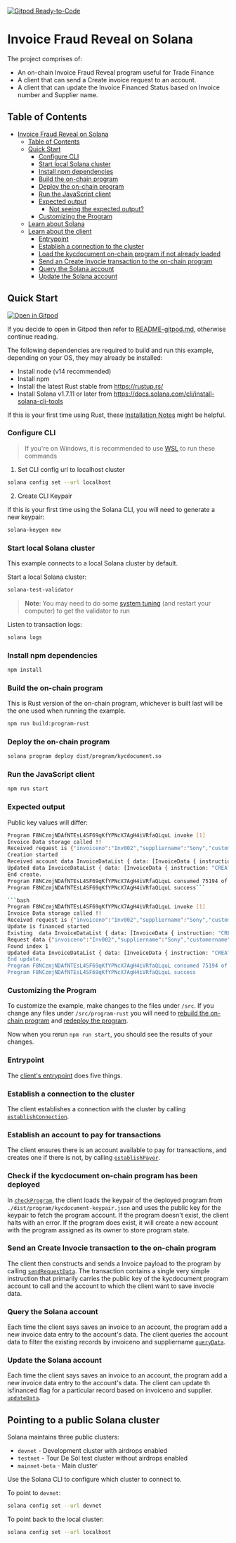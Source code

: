 [![Gitpod
Ready-to-Code](https://img.shields.io/badge/Gitpod-Ready--to--Code-blue?logo=gitpod)](https://gitpod.io/#https://github.com/kotirao27/solana_hackathon/fraud-reveal)

# Invoice Fraud Reveal on Solana

The project comprises of:

* An on-chain Invoice Fraud Reveal program useful for Trade Finance
* A client that can send a Create invoice request to an account.
* A client that can update the Invoice Financed Status based on Invoice number and Supplier name.

## Table of Contents
- [Invoice Fraud Reveal on Solana](#invoce-fraud-reveal-on-solana)
  - [Table of Contents](#table-of-contents)
  - [Quick Start](#quick-start)
    - [Configure CLI](#configure-cli)
    - [Start local Solana cluster](#start-local-solana-cluster)
    - [Install npm dependencies](#install-npm-dependencies)
    - [Build the on-chain program](#build-the-on-chain-program)
    - [Deploy the on-chain program](#deploy-the-on-chain-program)
    - [Run the JavaScript client](#run-the-javascript-client)
    - [Expected output](#expected-output)
      - [Not seeing the expected output?](#not-seeing-the-expected-output)
    - [Customizing the Program](#customizing-the-program)
  - [Learn about Solana](#learn-about-solana)
  - [Learn about the client](#learn-about-the-client)
    - [Entrypoint](#entrypoint)
    - [Establish a connection to the cluster](#establish-a-connection-to-the-cluster)
    - [Load the kycdocument on-chain program if not already loaded](#load-the-kycdocument-on-chain-program-if-not-already-loaded)
    - [Send an Create Invocie transaction to the on-chain program](#send-a-create-invoice-to-the-on-chain-program)
    - [Query the Solana account](#query-the-solana-account)
    - [Update the Solana account](#update-the-solana-account)
  
## Quick Start

[![Open in
Gitpod](https://gitpod.io/button/open-in-gitpod.svg)](https://gitpod.io/#https://github.com/kotirao27/solana_hackathon/fraud-reveal)

If you decide to open in Gitpod then refer to
[README-gitpod.md](README-gitpod.md), otherwise continue reading.

The following dependencies are required to build and run this example, depending
on your OS, they may already be installed:

- Install node (v14 recommended)
- Install npm
- Install the latest Rust stable from https://rustup.rs/
- Install Solana v1.7.11 or later from
  https://docs.solana.com/cli/install-solana-cli-tools

If this is your first time using Rust, these [Installation
Notes](README-installation-notes.md) might be helpful.

### Configure CLI

> If you're on Windows, it is recommended to use [WSL](https://docs.microsoft.com/en-us/windows/wsl/install-win10) to run these commands

1. Set CLI config url to localhost cluster

```bash
solana config set --url localhost
```

2. Create CLI Keypair

If this is your first time using the Solana CLI, you will need to generate a new keypair:

```bash
solana-keygen new
```

### Start local Solana cluster

This example connects to a local Solana cluster by default.

Start a local Solana cluster:
```bash
solana-test-validator
```
> **Note**: You may need to do some [system tuning](https://docs.solana.com/running-validator/validator-start#system-tuning) (and restart your computer) to get the validator to run

Listen to transaction logs:
```bash
solana logs
```

### Install npm dependencies

```bash
npm install
```

### Build the on-chain program

This is Rust version of the on-chain program, whichever is built
last will be the one used when running the example.

```bash
npm run build:program-rust
```

### Deploy the on-chain program

```bash
solana program deploy dist/program/kycdocument.so
```

### Run the JavaScript client

```bash
npm run start
```

### Expected output

Public key values will differ:

```bash
Program F8NCzmjNDAfNTEsL4SF69qKfYPNcX7AgH4iVRfaQLquL invoke [1]
Invoice Data storage called !!
Received request is {"invoiceno":"Inv002","suppliername":"Sony","customername":"DEF Cusomer","invoiceamt":100,"instruction":"CREATE","invoicedate":"14-OCT-2021","isfinanced":"N"}
Creation started
Received account data InvoiceDataList { data: [InvoiceData { instruction: "CREATE", invoiceno: "Inv001", suppliername: "Sony", customername: "ABC Customer ltd", invoicedate: "14-OCT-2021", invoiceamt: 10000, isfinanced: "N" }] }
Updated data InvoiceDataList { data: [InvoiceData { instruction: "CREATE", invoiceno: "Inv001", suppliername: "Sony", customername: "ABC Customer ltd", invoicedate: "14-OCT-2021", invoiceamt: 10000, isfinanced: "N" }, InvoiceData { instruction: "CREATE", invoiceno: "Inv002", suppliername: "Sony", customername: "DEF Cusomer", invoicedate: "14-OCT-2021", invoiceamt: 100, isfinanced: "N" }] }
End create.
Program F8NCzmjNDAfNTEsL4SF69qKfYPNcX7AgH4iVRfaQLquL consumed 75194 of 200000 compute units
Program F8NCzmjNDAfNTEsL4SF69qKfYPNcX7AgH4iVRfaQLquL success```

```bash
Program F8NCzmjNDAfNTEsL4SF69qKfYPNcX7AgH4iVRfaQLquL invoke [1]
Invoice Data storage called !!
Received request is {"invoiceno":"Inv002","suppliername":"Sony","customername":"DEF Cusomer","invoiceamt":100,"instruction":"CREATE","invoicedate":"14-OCT-2021","isfinanced":"Y"}
Update is financed started
Existing  data InvoiceDataList { data: [InvoiceData { instruction: "CREATE", invoiceno: "Inv001", suppliername: "Sony", customername: "ABC Customer ltd", invoicedate: "14-OCT-2021", invoiceamt: 10000, isfinanced: "N" }] }
Request data {"invoiceno":"Inv002","suppliername":"Sony","customername":"DEF Cusomer","invoiceamt":100,"instruction":"CREATE","invoicedate":"14-OCT-2021","isfinanced":"Y"}
Found index 1
Updated data InvoiceDataList { data: [InvoiceData { instruction: "CREATE", invoiceno: "Inv001", suppliername: "Sony", customername: "ABC Customer ltd", invoicedate: "14-OCT-2021", invoiceamt: 10000, isfinanced: "N" }, InvoiceData { instruction: "CREATE", invoiceno: "Inv002", suppliername: "Sony", customername: "DEF Cusomer", invoicedate: "14-OCT-2021", invoiceamt: 100, isfinanced: "Y }] }
End update.
Program F8NCzmjNDAfNTEsL4SF69qKfYPNcX7AgH4iVRfaQLquL consumed 75194 of 200000 compute units
Program F8NCzmjNDAfNTEsL4SF69qKfYPNcX7AgH4iVRfaQLquL success
```

### Customizing the Program

To customize the example, make changes to the files under `/src`.  If you change
any files under `/src/program-rust` you will need to
[rebuild the on-chain program](#build-the-on-chain-program) and [redeploy the program](#deploy-the-on-chain-program).

Now when you rerun `npm run start`, you should see the results of your changes.

### Entrypoint

The [client's
entrypoint](https://github.com/kotirao27/solana_hackathon/fraud-reveal/src/client/main.ts#L13)
does five things.

### Establish a connection to the cluster

The client establishes a connection with the cluster by calling
[`establishConnection`](https://github.com/kotirao27/solana_hackathon/fraud-reveal/src/client/invoicekyc_client.ts#L110).

### Establish an account to pay for transactions

The client ensures there is an account available to pay for transactions,
and creates one if there is not, by calling
[`establishPayer`](https://github.com/kotirao27/solana_hackathon/fraud-reveal/src/client/invoicekyc_client.ts#L120).

### Check if the kycdocument on-chain program has been deployed

In [`checkProgram`](https://github.com/kotirao27/solana_hackathon/fraud-reveal/src/client/invoicekyc_client.ts#L158),
the client loads the keypair of the deployed program from `./dist/program/kycdocument-keypair.json` and uses
the public key for the keypair to fetch the program account. If the program doesn't exist, the client halts
with an error. If the program does exist, it will create a new account with the program assigned as its owner
to store program state.

### Send an Create Invocie transaction to the on-chain program

The client then constructs and sends a Invoice payload to the program by
calling
[`sendRequestData`](https://github.com/kotirao27/solana_hackathon/fraud-reveal/src/client/invoicekyc_client.ts#L223).
The transaction contains a single very simple instruction that primarily carries
the public key of the kycdocument program account to call and the 
account to which the client want to save invocie data.

### Query the Solana account

Each time the client says saves an invoice to an account, the program add a new invoice data entry to the account's data.  The client queries the
account data to filter the existing records by invoiceno and suppliername
[`queryData`](https://github.com/kotirao27/solana_hackathon/fraud-reveal/src/client/invoicekyc_client.ts#L230).

### Update the Solana account

Each time the client says saves an invoice to an account, the program add a new invoice data entry to the account's data.  The client can update th isfinanced flag for a particular record based on invoiceno and supplier.
[`updateData`](https://github.com/kotirao27/solana_hackathon/fraud-reveal/src/client/invoicekyc_client.ts#L237).


## Pointing to a public Solana cluster

Solana maintains three public clusters:
- `devnet` - Development cluster with airdrops enabled
- `testnet` - Tour De Sol test cluster without airdrops enabled
- `mainnet-beta` -  Main cluster

Use the Solana CLI to configure which cluster to connect to.

To point to `devnet`:
```bash
solana config set --url devnet
```

To point back to the local cluster:
```bash
solana config set --url localhost
```
